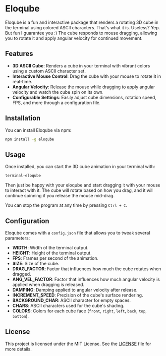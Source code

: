 # Eloqube

Eloqube is a fun and interactive package that renders a rotating 3D cube in the terminal using colored ASCII characters. 
That's what it is. Useless? Yep. But fun I guarantee you :)
The cube responds to mouse dragging, allowing you to rotate it and apply angular velocity for continued movement.

## Features

- **3D ASCII Cube**: Renders a cube in your terminal with vibrant colors using a custom ASCII character set.
- **Interactive Mouse Control**: Drag the cube with your mouse to rotate it in real-time.
- **Angular Velocity**: Release the mouse while dragging to apply angular velocity and watch the cube spin on its own.
- **Configurable Settings**: Easily adjust cube dimensions, rotation speed, FPS, and more through a configuration file.

## Installation

You can install Eloqube via npm:

```bash
npm install -g eloqube
```

## Usage

Once installed, you can start the 3D cube animation in your terminal with:

```bash
terminal-eloqube
```

Then just be happy with your eloqube and start dragging it with your mouse to interact with it. The cube will rotate based on how you drag, and it will continue spinning if you release the mouse mid-drag.

You can stop the program at any time by pressing `Ctrl + C`.

## Configuration

Eloqube comes with a `config.json` file that allows you to tweak several parameters:

- **WIDTH**: Width of the terminal output.
- **HEIGHT**: Height of the terminal output.
- **FPS**: Frames per second of the animation.
- **SIZE**: Size of the cube.
- **DRAG_FACTOR**: Factor that influences how much the cube rotates when dragged.
- **ANG_VEL_FACTOR**: Factor that influences how much angular velocity is applied when dragging is released.
- **DAMPING**: Damping applied to angular velocity after release.
- **INCREMENT_SPEED**: Precision of the cube's surface rendering.
- **BACKGROUND_CHAR**: ASCII character for empty spaces.
- **CHARS**: ASCII characters used for the cube's shading.
- **COLORS**: Colors for each cube face (`front`, `right`, `left`, `back`, `top`, `bottom`).


## License

This project is licensed under the MIT License. See the [LICENSE](LICENSE) file for more details.
